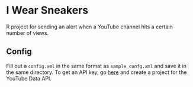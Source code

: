 # I Wear Sneakers
R project for sending an alert when a YouTube channel hits a certain number of views.

## Config
Fill out a `config.xml` in the same format as `sample_confg.xml` and save it in the same directory. To get an API key, go [here](https://console.developers.google.com) and create a project for the YouTube Data API.
